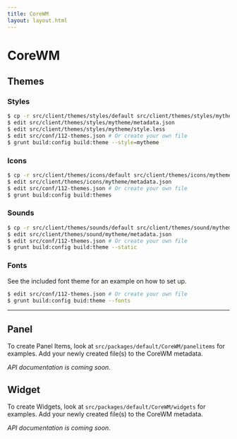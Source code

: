 ```yaml
---
title: CoreWM
layout: layout.html
---
```


# CoreWM

## Themes

### Styles

```bash
$ cp -r src/client/themes/styles/default src/client/themes/styles/mytheme
$ edit src/client/themes/styles/mytheme/metadata.json
$ edit src/client/themes/styles/mytheme/style.less
$ edit src/conf/112-themes.json # Or create your own file
$ grunt build:config build:theme --style=mytheme
```

### Icons

```bash
$ cp -r src/client/themes/icons/default src/client/themes/icons/mytheme
$ edit src/client/themes/icons/mytheme/metadata.json
$ edit src/conf/112-themes.json # Or create your own file
$ grunt build:config build:themes
```

### Sounds

```bash
$ cp -r src/client/themes/sounds/default src/client/themes/sound/mytheme
$ edit src/client/themes/sound/mytheme/metadata.json
$ edit src/conf/112-themes.json # Or create your own file
$ grunt build:config build:theme --static
```

### Fonts

See the included font theme for an example on how to set up.

```bash
$ edit src/conf/112-themes.json # Or create your own file
$ grunt build:config buid:theme --fonts
```

---

## Panel

To create Panel Items, look at `src/packages/default/CoreWM/panelitems` for examples. Add your newly created file(s) to the CoreWM metadata.

*API documentation is coming soon.*

## Widget

To create Widgets, look at `src/packages/default/CoreWM/widgets` for examples. Add your newly created file(s) to the CoreWM metadata.

*API documentation is coming soon.*

